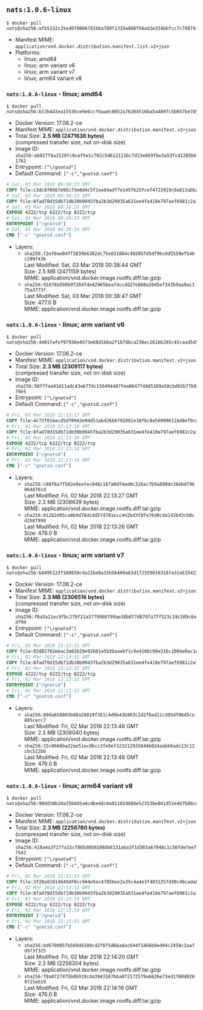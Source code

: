 ## `nats:1.0.6-linux`

```console
$ docker pull nats@sha256:afb5152c25ed0f0066781bba780f1319a088f66ad2e334bbfcc7c7987415b072
```

-	Manifest MIME: `application/vnd.docker.distribution.manifest.list.v2+json`
-	Platforms:
	-	linux; amd64
	-	linux; arm variant v6
	-	linux; arm variant v7
	-	linux; arm64 variant v8

### `nats:1.0.6-linux` - linux; amd64

```console
$ docker pull nats@sha256:b13b443ea1553bce9e6ccf6aadc0052a76304516ba5a489fc5b057be78517a25
```

-	Docker Version: 17.06.2-ce
-	Manifest MIME: `application/vnd.docker.distribution.manifest.v2+json`
-	Total Size: **2.5 MB (2471636 bytes)**  
	(compressed transfer size, not on-disk size)
-	Image ID: `sha256:eb027f4a1528fc8cef5e1c782c5d6121116c7d13e059fbe3a53fc41285bb1762`
-	Entrypoint: `["\/gnatsd"]`
-	Default Command: `["-c","gnatsd.conf"]`

```dockerfile
# Sat, 03 Mar 2018 00:38:23 GMT
COPY file:c3dc070567e95c73e0d4c5f1ea84adf7e145fb25fcef4723919c0a613abb24b7 in /gnatsd 
# Sat, 03 Mar 2018 00:38:23 GMT
COPY file:8fad70d15db71db30b9945fba2b3d29035a631ee4fe410e797aef6981c2a1879 in gnatsd.conf 
# Sat, 03 Mar 2018 00:38:23 GMT
EXPOSE 4222/tcp 6222/tcp 8222/tcp
# Sat, 03 Mar 2018 00:38:23 GMT
ENTRYPOINT ["/gnatsd"]
# Sat, 03 Mar 2018 00:38:24 GMT
CMD ["-c" "gnatsd.conf"]
```

-	Layers:
	-	`sha256:f2ef0ae04ff2839b6302dc75e831804c4b5057d5df9bc0d5559ef546c299f43b`  
		Last Modified: Sat, 03 Mar 2018 00:38:44 GMT  
		Size: 2.5 MB (2471159 bytes)  
		MIME: application/vnd.docker.image.rootfs.diff.tar.gzip
	-	`sha256:91670a590b9f284fde429656ea7dccdd27e868a20d5ef343b9aa9ac175a3773f`  
		Last Modified: Sat, 03 Mar 2018 00:38:47 GMT  
		Size: 477.0 B  
		MIME: application/vnd.docker.image.rootfs.diff.tar.gzip

### `nats:1.0.6-linux` - linux; arm variant v6

```console
$ docker pull nats@sha256:4401fafef97936e4573e60d1b6a2f167dbca236ec261bb205c45caad5d545d5e
```

-	Docker Version: 17.06.2-ce
-	Manifest MIME: `application/vnd.docker.distribution.manifest.v2+json`
-	Total Size: **2.3 MB (2309117 bytes)**  
	(compressed transfer size, not on-disk size)
-	Image ID: `sha256:50f7faa91d11adc43a677dc156494487fea0647f49d5169a50cbd92b77b878e5`
-	Entrypoint: `["\/gnatsd"]`
-	Default Command: `["-c","gnatsd.conf"]`

```dockerfile
# Fri, 02 Mar 2018 22:13:17 GMT
COPY file:4c72f016acd5df0943e94d53abd26b6792081e18fbc8a56999611bd8ef0cd777 in /gnatsd 
# Fri, 02 Mar 2018 22:13:18 GMT
COPY file:8fad70d15db71db30b9945fba2b3d29035a631ee4fe410e797aef6981c2a1879 in gnatsd.conf 
# Fri, 02 Mar 2018 22:13:18 GMT
EXPOSE 4222/tcp 6222/tcp 8222/tcp
# Fri, 02 Mar 2018 22:13:18 GMT
ENTRYPOINT ["/gnatsd"]
# Fri, 02 Mar 2018 22:13:18 GMT
CMD ["-c" "gnatsd.conf"]
```

-	Layers:
	-	`sha256:c88f8a7f502e9eefec046c167a0dfded0c326ac7b9a899dc38ebd796064d7b1d`  
		Last Modified: Fri, 02 Mar 2018 22:13:27 GMT  
		Size: 2.3 MB (2308639 bytes)  
		MIME: application/vnd.docker.image.rootfs.diff.tar.gzip
	-	`sha256:012b2d05ca0b4d78dcdd574701ecc442bd3f8fe76d0cda143b43cb0cd2b8f899`  
		Last Modified: Fri, 02 Mar 2018 22:13:26 GMT  
		Size: 478.0 B  
		MIME: application/vnd.docker.image.rootfs.diff.tar.gzip

### `nats:1.0.6-linux` - linux; arm variant v7

```console
$ docker pull nats@sha256:b4495122f109839cda22be0a15b56409a63d1723590163187a31a535423d3961
```

-	Docker Version: 17.06.2-ce
-	Manifest MIME: `application/vnd.docker.distribution.manifest.v2+json`
-	Total Size: **2.3 MB (2306516 bytes)**  
	(compressed transfer size, not on-disk size)
-	Image ID: `sha256:f0a5a11ec9fbc279f21a37799b8799ae38b877d870fa7ff523c19c589c6edf9d`
-	Entrypoint: `["\/gnatsd"]`
-	Default Command: `["-c","gnatsd.conf"]`

```dockerfile
# Fri, 02 Mar 2018 22:13:31 GMT
COPY file:83d82782ebac3a82b29e92601a5b3baaebf1c9e416bc99e316c1084a0ac1c50c in /gnatsd 
# Fri, 02 Mar 2018 22:13:32 GMT
COPY file:8fad70d15db71db30b9945fba2b3d29035a631ee4fe410e797aef6981c2a1879 in gnatsd.conf 
# Fri, 02 Mar 2018 22:13:32 GMT
EXPOSE 4222/tcp 6222/tcp 8222/tcp
# Fri, 02 Mar 2018 22:13:32 GMT
ENTRYPOINT ["/gnatsd"]
# Fri, 02 Mar 2018 22:13:32 GMT
CMD ["-c" "gnatsd.conf"]
```

-	Layers:
	-	`sha256:89da658803b80a28819f351c4d9b43b903c2d2f8ad11cd95df0645ce885cecc7`  
		Last Modified: Fri, 02 Mar 2018 22:13:48 GMT  
		Size: 2.3 MB (2306040 bytes)  
		MIME: application/vnd.docker.image.rootfs.diff.tar.gzip
	-	`sha256:15c0666ba32ee51ec0bcc3fe9ef323212935644b024aabb6adc13c12cbc522bb`  
		Last Modified: Fri, 02 Mar 2018 22:13:48 GMT  
		Size: 476.0 B  
		MIME: application/vnd.docker.image.rootfs.diff.tar.gzip

### `nats:1.0.6-linux` - linux; arm64 variant v8

```console
$ docker pull nats@sha256:90dd38b20a350dd5a4cdbe48c8a81102d608e52353be041d52e4b7b08cdb576e
```

-	Docker Version: 17.06.2-ce
-	Manifest MIME: `application/vnd.docker.distribution.manifest.v2+json`
-	Total Size: **2.3 MB (2256780 bytes)**  
	(compressed transfer size, not on-disk size)
-	Image ID: `sha256:410a4a3f27fa15cf805d050108db6331aba3f1d365a67048c1c56fdefeef7542`
-	Entrypoint: `["\/gnatsd"]`
-	Default Command: `["-c","gnatsd.conf"]`

```dockerfile
# Fri, 02 Mar 2018 22:13:53 GMT
COPY file:3f28a91014649df0cc944e5ec4785bee2a35c4a4e3f4031257d30c40cada853a in /gnatsd 
# Fri, 02 Mar 2018 22:13:53 GMT
COPY file:8fad70d15db71db30b9945fba2b3d29035a631ee4fe410e797aef6981c2a1879 in gnatsd.conf 
# Fri, 02 Mar 2018 22:13:54 GMT
EXPOSE 4222/tcp 6222/tcp 8222/tcp
# Fri, 02 Mar 2018 22:13:54 GMT
ENTRYPOINT ["/gnatsd"]
# Fri, 02 Mar 2018 22:13:55 GMT
CMD ["-c" "gnatsd.conf"]
```

-	Layers:
	-	`sha256:bd670005fb569d6108cd2f6f5d66adac644f1466b0ed94c2458c2aafd973f325`  
		Last Modified: Fri, 02 Mar 2018 22:14:20 GMT  
		Size: 2.3 MB (2256304 bytes)  
		MIME: application/vnd.docker.image.rootfs.diff.tar.gzip
	-	`sha256:f9a0727475b8b918cda3943167bba8f2172579a6826e73ed1760d0269721eb19`  
		Last Modified: Fri, 02 Mar 2018 22:14:19 GMT  
		Size: 476.0 B  
		MIME: application/vnd.docker.image.rootfs.diff.tar.gzip
